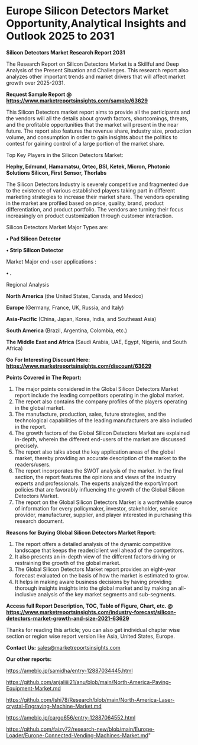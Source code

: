 # Europe Silicon Detectors Market Opportunity,Analytical Insights and Outlook 2025 to 2031

<strong>Silicon Detectors Market Research Report 2031</strong>

The Research Report on Silicon Detectors Market is a Skillful and Deep Analysis of the Present Situation and Challenges. This research report also analyzes other important trends and market drivers that will affect market growth over 2025-2031.

<strong>Request Sample Report @ <a href=https://www.marketreportsinsights.com/sample/63629>https://www.marketreportsinsights.com/sample/63629</a></strong>

This Silicon Detectors market report aims to provide all the participants and the vendors will all the details about growth factors, shortcomings, threats, and the profitable opportunities that the market will present in the near future. The report also features the revenue share, industry size, production volume, and consumption in order to gain insights about the politics to contest for gaining control of a large portion of the market share.

Top Key Players in the Silicon Detectors Market:

<strong>Hephy, Edmund, Hamamatsu, Ortec, BSI, Ketek, Micron, Photonic Solutions Silicon, First Sensor, Thorlabs</strong>

The Silicon Detectors Industry is severely competitive and fragmented due to the existence of various established players taking part in different marketing strategies to increase their market share. The vendors operating in the market are profiled based on price, quality, brand, product differentiation, and product portfolio. The vendors are turning their focus increasingly on product customization through customer interaction.

Silicon Detectors Market Major Types are:

<strong>• Pad Silicon Detector

• Strip Silicon Detector</strong>

Market Major end-user applications :

<strong>• .</strong>

Regional Analysis

</u><strong><b>North America</b></strong> (the United States, Canada, and Mexico)

<strong><b>Europe </b></strong>(Germany, France, UK, Russia, and Italy)

<strong><b>Asia-Pacific</b></strong> (China, Japan, Korea, India, and Southeast Asia)

<strong><b>South America</b></strong> (Brazil, Argentina, Colombia, etc.)

<strong><b>The Middle East and Africa</b></strong> (Saudi Arabia, UAE, Egypt, Nigeria, and South Africa)

<strong>Go For Interesting Discount Here: <a href=https://www.marketreportsinsights.com/discount/63629>https://www.marketreportsinsights.com/discount/63629</a></strong>

<strong>Points Covered in The Report:</strong>
<ol>
  <li>The major points considered in the Global Silicon Detectors Market report include the leading competitors operating in the global market.</li>
  <li>The report also contains the company profiles of the players operating in the global market.</li>
  <li>The manufacture, production, sales, future strategies, and the technological capabilities of the leading manufacturers are also included in the report.</li>
  <li>The growth factors of the Global Silicon Detectors Market are explained in-depth, wherein the different end-users of the market are discussed precisely.</li>
  <li>The report also talks about the key application areas of the global market, thereby providing an accurate description of the market to the readers/users.</li>
  <li>The report incorporates the SWOT analysis of the market. In the final section, the report features the opinions and views of the industry experts and professionals. The experts analyzed the export/import policies that are favorably influencing the growth of the Global Silicon Detectors Market.</li>
  <li>The report on the Global Silicon Detectors Market is a worthwhile source of information for every policymaker, investor, stakeholder, service provider, manufacturer, supplier, and player interested in purchasing this research document.</li>
</ol>
<strong>Reasons for Buying Global Silicon Detectors Market Report:</strong>

<ol>
  <li>The report offers a detailed analysis of the dynamic competitive landscape that keeps the reader/client well ahead of the competitors.</li>
  <li>It also presents an in-depth view of the different factors driving or restraining the growth of the global market.</li>
  <li>The Global Silicon Detectors Market report provides an eight-year forecast evaluated on the basis of how the market is estimated to grow.</li>
  <li>It helps in making aware business decisions by having providing thorough insights insights into the global market and by making an all-inclusive analysis of the key market segments and sub-segments.</li>
</ol>
<strong>Access full Report Description, TOC, Table of Figure, Chart, etc. @ <a href=https://www.marketreportsinsights.com/industry-forecast/silicon-detectors-market-growth-and-size-2021-63629>https://www.marketreportsinsights.com/industry-forecast/silicon-detectors-market-growth-and-size-2021-63629</a></strong>


Thanks for reading this article; you can also get individual chapter wise section or region wise report version like Asia, United States, Europe.

<strong>Contact Us:</strong>
sales@marketreportsinsights.com

<strong>Our other reports:</strong>

<a href=https://ameblo.jp/samidha/entry-12887034445.html>https://ameblo.jp/samidha/entry-12887034445.html</a>

<a href=https://github.com/anjaliiii21/anu/blob/main/North-America-Paving-Equipment-Market.md>https://github.com/anjaliiii21/anu/blob/main/North-America-Paving-Equipment-Market.md</a>

<a href=https://github.com/Ishi78/Research/blob/main/North-America-Laser-crystal-Engraving-Machine-Market.md>https://github.com/Ishi78/Research/blob/main/North-America-Laser-crystal-Engraving-Machine-Market.md</a>

<a href=https://ameblo.jp/cargo656/entry-12887064552.html>https://ameblo.jp/cargo656/entry-12887064552.html</a>

<a href=https://github.com/faizy72/research-new/blob/main/Europe-Loader/Europe-Connected-Vending-Machines-Market.md>https://github.com/faizy72/research-new/blob/main/Europe-Loader/Europe-Connected-Vending-Machines-Market.md</a>"
